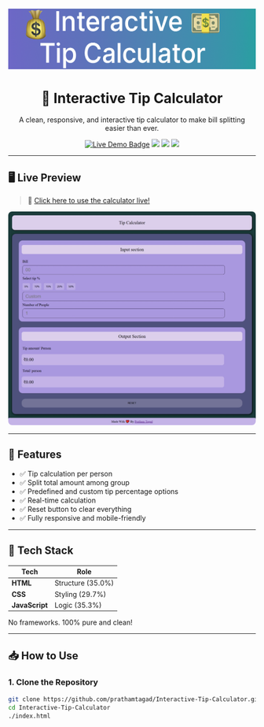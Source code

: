 <p align="center">
  <img src="./banner.png" alt="Interactive Tip Calculator Banner" />
</p>

<h1 align="center">💸 Interactive Tip Calculator</h1>

<p align="center">
  A clean, responsive, and interactive tip calculator to make bill splitting easier than ever.
</p>

<p align="center">
  <a href="https://interactive-tip-calculator.netlify.app/"><img src="https://img.shields.io/badge/Live%20Site-Netlify-green?style=for-the-badge&logo=netlify" alt="Live Demo Badge" /></a>
  <a href="https://github.com/prathamtagad/Interactive-Tip-Calculator/stargazers"><img src="https://img.shields.io/github/stars/prathamtagad/Interactive-Tip-Calculator?style=for-the-badge" /></a>
  <a href="https://github.com/prathamtagad/Interactive-Tip-Calculator/network"><img src="https://img.shields.io/github/forks/prathamtagad/Interactive-Tip-Calculator?style=for-the-badge" /></a>
  <a href="./LICENSE"><img src="https://img.shields.io/github/license/prathamtagad/Interactive-Tip-Calculator?style=for-the-badge" /></a>
</p>

---

## 🖥️ Live Preview

> 🔗 [Click here to use the calculator live!](https://interactive-tip-calculator.netlify.app/)

<img src="./Preview.jpeg" alt="App Screenshot" style="border-radius: 8px;" />

---

## 🚀 Features

- ✅ Tip calculation per person
- ✅ Split total amount among group
- ✅ Predefined and custom tip percentage options
- ✅ Real-time calculation
- ✅ Reset button to clear everything
- ✅ Fully responsive and mobile-friendly

---

## 🧰 Tech Stack

| Tech        | Role              |
|-------------|------------------|
| **HTML**    | Structure (35.0%) |
| **CSS**     | Styling (29.7%)   |
| **JavaScript** | Logic (35.3%) |

No frameworks. 100% pure and clean!

---

## 📥 How to Use

### 1. Clone the Repository

```bash
git clone https://github.com/prathamtagad/Interactive-Tip-Calculator.git
cd Interactive-Tip-Calculator
./index.html
```

